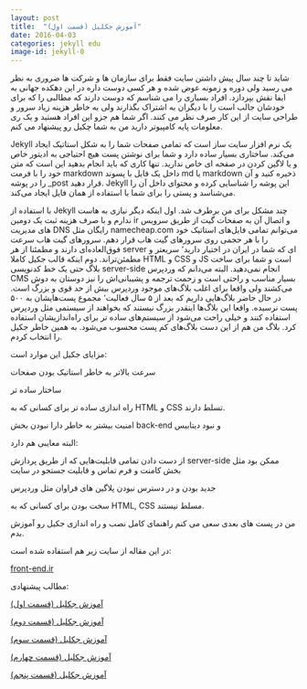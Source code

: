 ```yaml
---
layout: post
title:  "آموزش جکلیل (قسمت اول)"
date: 2016-04-03
categories: jekyll edu
image-id: jekyll-0
---
```



شاید تا چند سال پیش داشتن سایت فقط برای سازمان ها و شرکت ها ضروری به نظر می رسید ولی دوره و زمونه عوض شده و هر کسی دوست داره در این دهکده جهانی به ایفا نقش بپردازد.
افراد بسیاری را می شناسم که دوست دارند که مطالبی را که برای خودشان جالب است را با دیگران به اشتراک بگذارند ولی به خاطر هزینه زیاد سرور و طراحی سایت از این کار صرف نظر می کنند.
اگر شما هم جزو این افراد هستید و یک ری معلومات پایه کامپیوتر دارید من به شما چکیل رو پیشنهاد می کنم.

Jekyll یک نرم افزار سایت ساز است که تمامی صفحات شما را به شکل استاتیک ایجاد می‌کند. ساختاری بسیار ساده دارد و شما برای نوشتن پست هیچ احتیاجی به ادیتور خاص و یا لاگین کردن در صفحه ای خاص ندارید. تنها کاری که باید انجام بدهید این است که متن خود را با فرمت markdown داخل یک فایل با پسوند md یا markdown ذخیره کنید و آن را در پوشه _post قرار دهید. Jekyll این پوشه را شناسایی کرده و محتوای داخل آن را می‌شناسد و پستی را برای شما با استفاده از همان فایل ایجاد می‌کند.

با استفاده از Jekyll چند مشکل برای من برطرف شد. اول اینکه دیگر نیازی به هاست ندارم و با صرف هزینه ثبت یک دومین ir و اتصال آن به صفحات گیت از طریق سرویس های مدیریت DNS رایگان مثل namecheap.com می‌توانم تمامی فایل‌های استاتیک خود را با هر حجمی روی سرورهای گیت‌ هاب قرار دهم. سرورهای گیت هاب سرعت فوق‌العاده‌ای دارند و مطمئنا از هر server ای که شما در ایران در اختیار دارید٬ سریعتر و مطمئن‌تراند. دوم اینکه قالب جکیل کاملا HTML و CSS و JS است و شما برای ساخت بلاگ حتی یک خط کدنویسی server-side انجام نمی‌دهید. البته می‌دانم که وردپرس CMS بسیار مناسب و راحتی است و زحمت ترجمه و پشیبانی‌اش را نیز دوستان به دوش می‌کشند ولی واقعا برای اغلب بلاگ‌های موجود وردپرس بیش از حد قوی و بزرگ است. در حال حاضر بلاگ‌هایی داریم که بعد از ۵ سال فعالیت٬ مجموع پست‌هایشان به ۵۰۰ پست نرسیده. واقعا این بلاگ‌ها اینقدر بزرگ نیستند که بخواهند از سیستمی مثل وردپرس استفاده کنند و خیلی راحت می‌شود از سیستم‌های ساده تر برای راه‌اندازیشان استفاده کرد. بلاگ من هم از این دست بلاگ‌های کم پست محسوب می‌شود. به همین خاطر جکیل را انتخاب کردم.

مزایای جکیل این موارد است:

سرعت بالاتر به خاطر استاتیک بودن صفحات

ساختار ساده تر

راه اندازی ساده تر برای کسانی که به HTML و CSS تسلط دارند.

امنیت بیشتر به خاطر دارا نبودن بخش back-end و نبود دیتابیس

البته معایبی هم دارد:

از دست دادن تمامی قابلیت‌هایی که از طریق پردازش server-side ممکن بود مثل بخش کامنت و فرم تماس و قابلیت جستجو در سایت

جدید بودن و در دسترس نبودن پلاگین های فراوان مثل وردپرس

سخت بودن برای کسانی که به HTML, CSS مسلط نیستند.

من در پست های بعدی سعی می کنم راهنمای کامل نصب و راه اندازی جکیل رو آموزش بدم.

در این مقاله از سایت زیر هم استفاده شده است:

[front-end.ir](http://front-end.ir)

مطالب پیشنهادی:

[آموزش جکلیل (قسمت اول)](http://localhost:4000/jekyll/edu/2016/04/03/jekyll.html)

[آموزش جکلیل (قسمت دوم)](http://localhost:4000/jekyll/update/2016/04/02/jekyll-part-1.html)

[آموزش جکلیل (قسمت سوم)](http://localhost:4000/jekyll/edu/2016/04/01/jekyll-part-2.html)

[آموزش جکلیل (قسمت چهارم)](http://localhost:4000/jekyll/update/2016/03/28/jekyll-part-3.html)

[آموزش جکلیل (قسمت پنجم)](http://localhost:4000/jekyll/edu/2016/03/01/jekyll-part-4.html)

